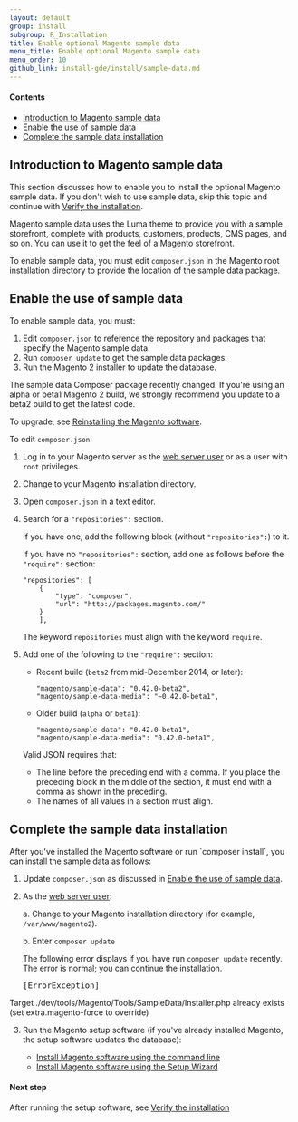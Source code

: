 ```yaml
---
layout: default
group: install
subgroup: R_Installation
title: Enable optional Magento sample data
menu_title: Enable optional Magento sample data
menu_order: 10
github_link: install-gde/install/sample-data.md
---
```


#### Contents

*	<a href="#instgde-install-sample-intro">Introduction to Magento sample data</a>
*	<a href="#instgde-install-sample-enabling">Enable the use of sample data</a>
*   <a href="#instgde-install-sample-after">Complete the sample data installation</a>

<h2 id="instgde-prereq-sample-intro">Introduction to Magento sample data</h2>
This section discusses how to enable you to install the optional Magento sample data. If you don't wish to use sample data, skip this topic and continue with <a href="{{ site.gdeurl }}install-gde/install/verify.html">Verify the installation</a>.

Magento sample data uses the Luma theme to provide you with a sample storefront, complete with products, customers, products, CMS pages, and so on. You can use it to get the feel of a Magento storefront.

To enable sample data, you must edit `composer.json` in the Magento root installation directory to provide the location of the sample data package.

<h2 id="instgde-install-sample-enabling">Enable the use of sample data</h2>

To enable sample data, you must:

1.  Edit `composer.json` to reference the repository and packages that specify the Magento sample data.
2.  Run `composer update` to get the sample data packages.
3.  Run the Magento 2 installer to update the database.

<div class="bs-callout bs-callout-info" id="info">
   <p>The sample data Composer package recently changed. If you're using an alpha or beta1 Magento 2 build, we strongly recommend you update to a beta2 build to get the latest code.</p> 
<p>To upgrade, see <a href="{{ site.gdeurl }}install-gde/install/install-cli.html#instgde-install-magento-reinstall">Reinstalling the Magento software</a>.</p></div>

To edit `composer.json`:

1.  Log in to your Magento server as the <a href="{{ site.gdeurl }}install-gde/install/prepare-install.html#install-update-depend-apacheweb">web server user</a> or as a user with `root` privileges.
2.  Change to your Magento installation directory.
3.  Open `composer.json` in a text editor.
4.  Search for a `"repositories":` section.

    If you have one, add the following block (without `"repositories":`) to it.
    
    If you have no `"repositories":` section, add one as follows before the `"require":` section:

        "repositories": [
            {
                "type": "composer",
                "url": "http://packages.magento.com/"
            }
            ],

    <div class="bs-callout bs-callout-info" id="info">
        <p>The keyword <code>repositories</code> must align with the keyword <code>require</code>.</p> </div>

5.  Add one of the following to the `"require":` section:

    *   Recent build (`beta2` from mid-December 2014, or later):

            "magento/sample-data": "0.42.0-beta2",
            "magento/sample-data-media": "~0.42.0-beta1",

    *   Older build (`alpha` or `beta1`):

            "magento/sample-data": "0.42.0-beta1",        
            "magento/sample-data-media": "0.42.0-beta1",

    <div class="bs-callout bs-callout-info" id="info">
        <p>Valid JSON requires that:
            <ul><li>The line before the preceding end with a comma. If you place the preceding block in the middle of the section, it must end with a comma as shown in the preceding.</li>
            <li>The names of all values in a section must align.</li></ul> </div>

<h2 id="instgde-install-sample-after">Complete the sample data installation</h2>
After you've installed the Magento software or run `composer install`, you can install the sample data as follows:

1.  Update `composer.json` as discussed in <a href="#instgde-install-sample-enabling">Enable the use of sample data</a>.
2.  As the <a href="{{ site.gdeurl }}install-gde/install/prepare-install.html#install-update-depend-apache">web server user</a>:

    a.  Change to your Magento installation directory (for example, `/var/www/magento2`).

    b. Enter `composer update`

    <div class="bs-callout bs-callout-info" id="info">
        <p>The following error displays if you have run <code>composer update</code> recently. The error is normal; you can continue the installation.</p> 
        <pre>[ErrorException]
  Target ./dev/tools/Magento/Tools/SampleData/Installer.php already exists (set extra.magento-force to override)</pre></div>

3.  Run the Magento setup software (if you've already installed Magento, the setup software updates the database):

    *   <a href="{{ site.gdeurl }}install-gde/install/install-cli.html">Install Magento software using the command line</a>
    *   <a href="{{ site.gdeurl }}install-gde/install/install-web.html">Install Magento software using the Setup Wizard</a>


#### Next step

After running the setup software, see <a href="{{ site.gdeurl }}install-gde/install/verify.html">Verify the installation</a>
